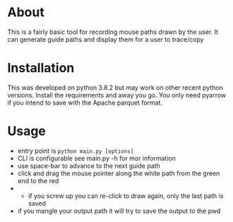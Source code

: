 # About 

This is a fairly basic tool for recording mouse paths drawn by the user. It can
generate guide paths and display them for a user to trace/copy

# Installation

This was developed on python 3.8.2 but may work on other recent python versions.
Install the requirements and away you go. You only need pyarrow if you intend to
save with the Apache parquet format.

# Usage

- entry point is `python main.py [options]`
- CLI is configurable see main.py -h for mor information
- use space-bar to advance to the next guide path
- click and drag the mouse pointer along the white path from the green end to the red
- - if you screw up you can re-click to draw again, only the last path is saved
- if you mangle your output path it will try to save the output to the pwd